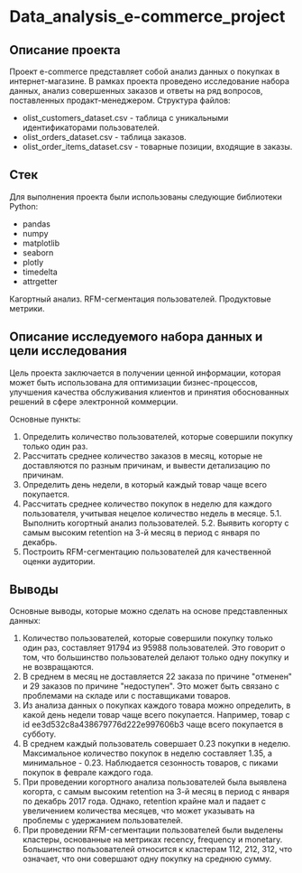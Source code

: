 # Data_analysis_e-commerce_project

## Описание проекта
Проект e-commerce представляет собой анализ данных о покупках в интернет-магазине. В рамках проекта проведено исследование набора данных, анализ совершенных заказов и ответы на ряд вопросов, поставленных продакт-менеджером.
Структура файлов:
- olist_customers_dataset.csv - таблица с уникальными идентификаторами пользователей.
- olist_orders_dataset.csv - таблица заказов.
- olist_order_items_dataset.csv - товарные позиции, входящие в заказы.
  
## Стек
Для выполнения проекта были использованы следующие библиотеки Python:
- pandas
- numpy
- matplotlib
- seaborn
- plotly
- timedelta
- attrgetter

Кагортный анализ. RFM-сегментация пользователей. Продуктовые метрики. 
  
## Описание исследуемого набора данных и цели исследования
Цель проекта заключается в получении ценной информации, которая может быть использована для оптимизации бизнес-процессов, улучшения качества обслуживания клиентов и принятия обоснованных решений в сфере электронной коммерции.

Основные пункты:
1. Определить количество пользователей, которые совершили покупку только один раз.
2. Рассчитать среднее количество заказов в месяц, которые не доставляются по разным причинам, и вывести детализацию по причинам.
3. Определить день недели, в который каждый товар чаще всего покупается.
4. Рассчитать среднее количество покупок в неделю для каждого пользователя, учитывая нецелое количество недель в месяце.
5.1. Выполнить когортный анализ пользователей.
5.2. Выявить когорту с самым высоким retention на 3-й месяц в период с января по декабрь.
6. Построить RFM-сегментацию пользователей для качественной оценки аудитории.


## Выводы
Основные выводы, которые можно сделать на основе представленных данных:
1. Количество пользователей, которые совершили покупку только один раз, составляет 91794 из 95988 пользователей. Это говорит о том, что большинство пользователей делают только одну покупку и не возвращаются.
2. В среднем в месяц не доставляется 22 заказа по причине "отменен" и 29 заказов по причине "недоступен". Это может быть связано с проблемами на складе или с поставщиками товаров.
3. Из анализа данных о покупках каждого товара можно определить, в какой день недели товар чаще всего покупается. Например, товар с id ee3d532c8a438679776d222e997606b3 чаще всего покупается в субботу.
4. В среднем каждый пользователь совершает 0.23 покупки в неделю. Максимальное количество покупок в неделю составляет 1.35, а минимальное - 0.23. Наблюдается сезонность товаров, с пиками покупок в феврале каждого года.
5. При проведении когортного анализа пользователей была выявлена когорта, с самым высоким retention на 3-й месяц в период с января по декабрь 2017 года. Однако, retention крайне мал и падает с увеличением количества месяцев, что может указывать на проблемы с удержанием пользователей.
6. При проведении RFM-сегментации пользователей были выделены кластеры, основанные на метриках recency, frequency и monetary. Большинство пользователей относится к кластерам 112, 212, 312, что означает, что они совершают одну покупку на среднюю сумму.

